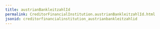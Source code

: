```yaml
---
title: austrianBankleitzahlId
permalink: CreditorFinancialInstitution.austrianBankleitzahlId.html
jsonid: creditorfinancialinstitution_austrianbankleitzahlid
---
```

